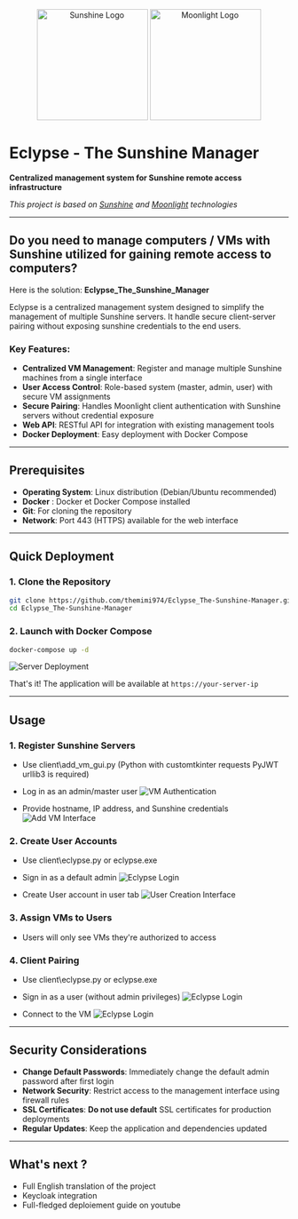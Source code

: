 <div align="center">
  <img src="https://raw.githubusercontent.com/LizardByte/Sunshine/refs/heads/master/sunshine.png" alt="Sunshine Logo" width="200" height="200"/>
  <img src="https://avatars.githubusercontent.com/u/6118379" alt="Moonlight Logo" width="200" height="200"/>
</div>

# Eclypse - The Sunshine Manager

**Centralized management system for Sunshine remote access infrastructure**

*This project is based on [Sunshine](https://github.com/LizardByte/Sunshine) and [Moonlight](https://github.com/moonlight-stream/moonlight-qt) technologies*

---

## Do you need to manage computers / VMs with Sunshine utilized for gaining remote access to computers?

Here is the solution: **Eclypse_The_Sunshine_Manager**

Eclypse is a centralized management system designed to simplify the management of multiple Sunshine servers. It handle secure client-server pairing without exposing sunshine credentials to the end users.

### Key Features:
- **Centralized VM Management**: Register and manage multiple Sunshine machines from a single interface
- **User Access Control**: Role-based system (master, admin, user) with secure VM assignments
- **Secure Pairing**: Handles Moonlight client authentication with Sunshine servers without credential exposure
- **Web API**: RESTful API for integration with existing management tools
- **Docker Deployment**: Easy deployment with Docker Compose

--- 

## Prerequisites

- **Operating System**: Linux distribution (Debian/Ubuntu recommended)
- **Docker** : Docker et Docker Compose installed
- **Git**: For cloning the repository
- **Network**: Port 443 (HTTPS) available for the web interface

---

## Quick Deployment

### 1. Clone the Repository
```bash
git clone https://github.com/themimi974/Eclypse_The-Sunshine-Manager.git
cd Eclypse_The-Sunshine-Manager
```

### 2. Launch with Docker Compose
```bash
docker-compose up -d
```

![Server Deployment](docs/gifs/server-deployement.gif)

That's it! The application will be available at `https://your-server-ip`

---

## Usage

### 1. Register Sunshine Servers
- Use client\add_vm_gui.py
(Python with customtkinter requests PyJWT urllib3 is required)

- Log in as an admin/master user
![VM Authentication](img/add_vm_auth.png)

- Provide hostname, IP address, and Sunshine credentials
![Add VM Interface](img/add_vm_added.png)

### 2. Create User Accounts
- Use client\eclypse.py or eclypse.exe
- Sign in as a default admin
![Eclypse Login](docs/img/eclypse_login.png)

- Create User account in user tab
![User Creation Interface](docs/img/eclypse_user_creation.png)


### 3. Assign VMs to Users
- Users will only see VMs they're authorized to access

### 4. Client Pairing
- Use client\eclypse.py or eclypse.exe
- Sign in as a user (without admin privileges)
![Eclypse Login](docs/img/eclypse_login.png)

- Connect to the VM
![Eclypse Login](docs/img/connect.png)


---

## Security Considerations

- **Change Default Passwords**: Immediately change the default admin password after first login
- **Network Security**: Restrict access to the management interface using firewall rules
- **SSL Certificates**: **Do not use default** SSL certificates for production deployments
- **Regular Updates**: Keep the application and dependencies updated

---

## What's next ?

- Full English translation of the project
- Keycloak integration
- Full-fledged deploiement guide on youtube